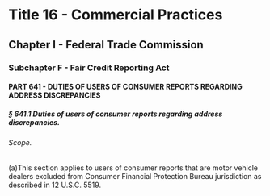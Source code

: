 
# Title 16 - Commercial Practices
## Chapter I - Federal Trade Commission
### Subchapter F - Fair Credit Reporting Act
#### PART 641 - DUTIES OF USERS OF CONSUMER REPORTS REGARDING ADDRESS DISCREPANCIES
##### § 641.1 Duties of users of consumer reports regarding address discrepancies.
###### Scope.

(a)This section applies to users of consumer reports that are motor vehicle dealers excluded from Consumer Financial Protection Bureau jurisdiction as described in 12 U.S.C. 5519.
